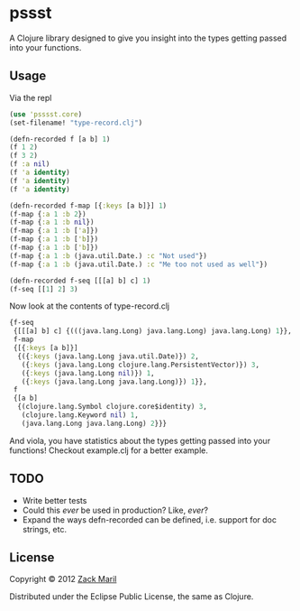 # pssst

A Clojure library designed to give you insight into the types getting
passed into your functions.

## Usage

Via the repl
``` clojure
(use 'psssst.core)
(set-filename! "type-record.clj")

(defn-recorded f [a b] 1)
(f 1 2)
(f 3 2)
(f :a nil)
(f 'a identity)
(f 'a identity)
(f 'a identity)

(defn-recorded f-map [{:keys [a b]}] 1)
(f-map {:a 1 :b 2})
(f-map {:a 1 :b nil})
(f-map {:a 1 :b ['a]})
(f-map {:a 1 :b ['b]})
(f-map {:a 1 :b ['b]})
(f-map {:a 1 :b (java.util.Date.) :c "Not used"})
(f-map {:a 1 :b (java.util.Date.) :c "Me too not used as well"})

(defn-recorded f-seq [[[a] b] c] 1)
(f-seq [[1] 2] 3)
```

Now look at the contents of type-record.clj
``` clojure
{f-seq
 {[[[a] b] c] {(((java.lang.Long) java.lang.Long) java.lang.Long) 1}},
 f-map
 {[{:keys [a b]}]
  {({:keys (java.lang.Long java.util.Date)}) 2,
   ({:keys (java.lang.Long clojure.lang.PersistentVector)}) 3,
   ({:keys (java.lang.Long nil)}) 1,
   ({:keys (java.lang.Long java.lang.Long)}) 1}},
 f
 {[a b]
  {(clojure.lang.Symbol clojure.core$identity) 3,
   (clojure.lang.Keyword nil) 1,
   (java.lang.Long java.lang.Long) 2}}}
```

And viola, you have statistics about the types getting passed into
your functions! Checkout example.clj for a better example. 

## TODO
* Write better tests
* Could this *ever* be used in production? Like, *ever*?
* Expand the ways defn-recorded can be defined, i.e. support for doc
  strings, etc. 

## License

Copyright © 2012 [Zack Maril](https://twitter.com/ZackMaril)

Distributed under the Eclipse Public License, the same as Clojure.
